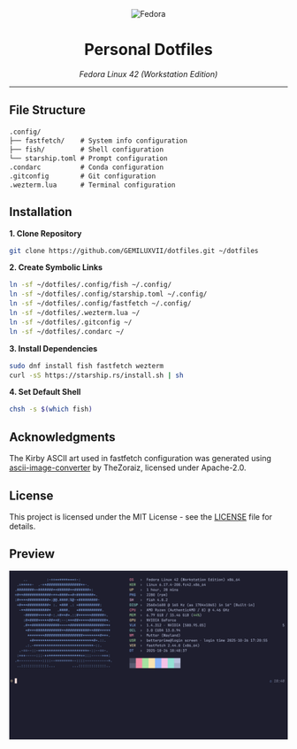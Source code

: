 <div align="center">

<img src="https://fedoraproject.org/assets/images/logos/fedora-blue.png" alt="Fedora" width="400"/>

# Personal Dotfiles

<div align="center">
<em>Fedora Linux 42 (Workstation Edition)</em>
</div>

</div>

---

## File Structure

```
.config/
├── fastfetch/    # System info configuration
├── fish/         # Shell configuration
└── starship.toml # Prompt configuration
.condarc          # Conda configuration
.gitconfig        # Git configuration
.wezterm.lua      # Terminal configuration
```

## Installation

**1. Clone Repository**

```bash
git clone https://github.com/GEMILUXVII/dotfiles.git ~/dotfiles
```

**2. Create Symbolic Links**

```bash
ln -sf ~/dotfiles/.config/fish ~/.config/
ln -sf ~/dotfiles/.config/starship.toml ~/.config/
ln -sf ~/dotfiles/.config/fastfetch ~/.config/
ln -sf ~/dotfiles/.wezterm.lua ~/
ln -sf ~/dotfiles/.gitconfig ~/
ln -sf ~/dotfiles/.condarc ~/
```

**3. Install Dependencies**

```bash
sudo dnf install fish fastfetch wezterm
curl -sS https://starship.rs/install.sh | sh
```

**4. Set Default Shell**

```bash
chsh -s $(which fish)
```

## Acknowledgments

The Kirby ASCII art used in fastfetch configuration was generated using [ascii-image-converter](https://github.com/TheZoraiz/ascii-image-converter) by TheZoraiz, licensed under Apache-2.0.

## License

This project is licensed under the MIT License - see the [LICENSE](LICENSE) file for details.

## Preview

<div align="center">
<img src="Preview.png" alt="Preview" width="900"/>

</div>
